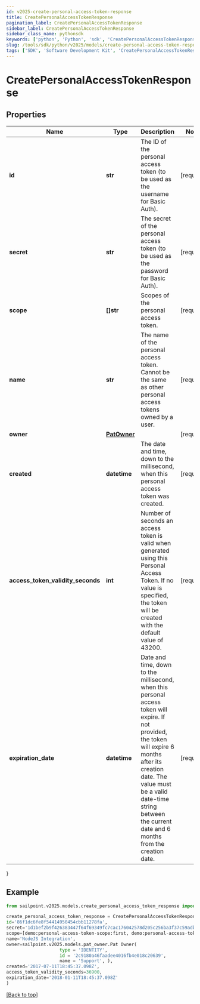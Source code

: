 ```yaml
---
id: v2025-create-personal-access-token-response
title: CreatePersonalAccessTokenResponse
pagination_label: CreatePersonalAccessTokenResponse
sidebar_label: CreatePersonalAccessTokenResponse
sidebar_class_name: pythonsdk
keywords: ['python', 'Python', 'sdk', 'CreatePersonalAccessTokenResponse', 'V2025CreatePersonalAccessTokenResponse'] 
slug: /tools/sdk/python/v2025/models/create-personal-access-token-response
tags: ['SDK', 'Software Development Kit', 'CreatePersonalAccessTokenResponse', 'V2025CreatePersonalAccessTokenResponse']
---
```


# CreatePersonalAccessTokenResponse


## Properties

Name | Type | Description | Notes
------------ | ------------- | ------------- | -------------
**id** | **str** | The ID of the personal access token (to be used as the username for Basic Auth). | [required]
**secret** | **str** | The secret of the personal access token (to be used as the password for Basic Auth). | [required]
**scope** | **[]str** | Scopes of the personal  access token. | [required]
**name** | **str** | The name of the personal access token. Cannot be the same as other personal access tokens owned by a user. | [required]
**owner** | [**PatOwner**](pat-owner) |  | [required]
**created** | **datetime** | The date and time, down to the millisecond, when this personal access token was created. | [required]
**access_token_validity_seconds** | **int** | Number of seconds an access token is valid when generated using this Personal Access Token. If no value is specified, the token will be created with the default value of 43200. | [required]
**expiration_date** | **datetime** | Date and time, down to the millisecond, when this personal access token will expire. If not provided, the token will expire 6 months after its creation date. The value must be a valid date-time string between the current date and 6 months from the creation date. | [required]
}

## Example

```python
from sailpoint.v2025.models.create_personal_access_token_response import CreatePersonalAccessTokenResponse

create_personal_access_token_response = CreatePersonalAccessTokenResponse(
id='86f1dc6fe8f54414950454cbb11278fa',
secret='1d1bef2b9f426383447f64f69349fc7cac176042578d205c256ba3f37c59adb9',
scope=[demo:personal-access-token-scope:first, demo:personal-access-token-scope:second],
name='NodeJS Integration',
owner=sailpoint.v2025.models.pat_owner.Pat Owner(
                    type = 'IDENTITY', 
                    id = '2c9180a46faadee4016fb4e018c20639', 
                    name = 'Support', ),
created='2017-07-11T18:45:37.098Z',
access_token_validity_seconds=36900,
expiration_date='2018-01-11T18:45:37.098Z'
)

```
[[Back to top]](#) 

